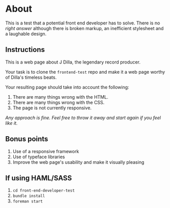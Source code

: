 About
=====

This is a test that a potential front end developer has to solve. There is no _right answer_ although there is broken markup, an inefficient stylesheet and a laughable design.

## Instructions

This is a web page about J Dilla, the legendary record producer.

Your task is to clone the `frontend-test` repo and make it a web page worthy of Dilla's timeless beats.

Your resulting page should take into account the following:

1. There are many things wrong with the HTML.
2. There are many things wrong with the CSS.
3. The page is not currently responsive.

_Any approach is fine. Feel free to throw it away and start again if you feel like it._

## Bonus points

1. Use of a responsive framework
2. Use of typeface libraries
3. Improve the web page's usability and make it visually pleasing


## If using HAML/SASS

1. `cd front-end-developer-test`
2. `bundle install`
3. `foreman start`
